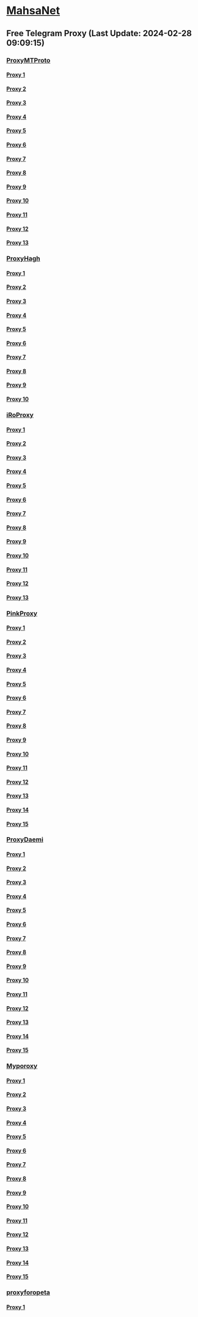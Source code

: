 
# [MahsaNet](https://t.me/mahsa_net)
## Free Telegram Proxy (Last Update: 2024-02-28 09:09:15)
### [ProxyMTProto](https://t.me/ProxyMTProto)
#### [Proxy 1](tg://proxy?server=now.lets.begin.we.are.here.123.456.789.111.iranhosevernserver.ir.hosting.mihanwebhost.com.hostiran.net.irwebhost.net.ejhost.ir.west.com.bhostingtalk.ir.xlhost.com.gmail.com.google.com.digikala.com.cloudflare.Slow.Fast.com.notthis1.my100yearoldhome.space.&port=443&secret=7gAAAAAAAAAAAAAAAAAAAAB0aGVndWFyZGlhbi5jb20%3D)
#### [Proxy 2](tg://proxy?server=89.35.131.14&port=8085&secret=FgMBAgABAAH8AwOG4kw63Q%3D%3D)
#### [Proxy 3](tg://proxy?server=89.35.131.15&port=8085&secret=FgMBAgABAAH8AwOG4kw63Q%3D%3D)
#### [Proxy 4](tg://proxy?server=89.35.131.16&port=8085&secret=FgMBAgABAAH8AwOG4kw63Q%3D%3D)
#### [Proxy 5](tg://proxy?server=89.35.131.17&port=8085&secret=FgMBAgABAAH8AwOG4kw63Q%3D%3D)
#### [Proxy 6](tg://proxy?server=89.35.131.18&port=8085&secret=FgMBAgABAAH8AwOG4kw63Q%3D%3D)
#### [Proxy 7](tg://proxy?server=89.35.131.19&port=8085&secret=FgMBAgABAAH8AwOG4kw63Q%3D%3D)
#### [Proxy 8](tg://proxy?server=89.35.131.20&port=8085&secret=FgMBAgABAAH8AwOG4kw63Q%3D%3D)
#### [Proxy 9](tg://proxy?server=89.35.131.21&port=8085&secret=FgMBAgABAAH8AwOG4kw63Q%3D%3D)
#### [Proxy 10](tg://proxy?server=167.235.239.55&port=88&secret=FgMBAgABAAH8AwOG4kw63Q%3D%3D)
#### [Proxy 11](tg://proxy?server=89.35.131.18&port=8085&secret=FgMBAgABAAH8AwOG4kw63Q%3D%3D)
#### [Proxy 12](tg://proxy?server=cloudflare.com.nokia.com.co.uk.do_yo.want_to.clash_with.this.www.microsoft.com.there_is_no.place_like.localhost.www.bing.com.count_with_me.cyou.net.digikala.com.msn.com.bsi.ir.enamad.ir.now_sudo.again_to_fight.everyone.i_am.the_internet.lami-limi.sbs.&port=3443&secret=FgMBAgABAAH8AwOG4kw63Q==)
#### [Proxy 13](tg://proxy?server=cloudflare.com.nokia.com.co.uk.do_yo.want_to.clash_with.this.www.microsoft.com.there_is_no.place_like.localhost.www.bing.com.count_with_me.cyou.net.digikala.com.msn.com.bsi.ir.enamad.ir.now_sudo.again_to_fight.everyone.i_am.the_internet.mix-max.sbs.&port=3443&secret=FgMBAgABAAH8AwOG4kw63Q==)
### [ProxyHagh](https://t.me/ProxyHagh)
#### [Proxy 1](tg://proxy?server=95.216.52.7&port=8280&secret=FgMBAgABAAH8AwOG4kw63Q%3D%3D)
#### [Proxy 2](tg://proxy?server=135.181.9.205&port=443&secret=ee1603010200010001fc030386e24c3add63646e2e74676a752e6f7267)
#### [Proxy 3](tg://proxy?server=95.216.52.7&port=8280&secret=FgMBAgABAAH8AwOG4kw63Q%3D%3D)
#### [Proxy 4](tg://proxy?server=135.181.9.205&port=443&secret=ee1603010200010001fc030386e24c3add63646e2e74676a752e6f7267)
#### [Proxy 5](tg://proxy?server=95.216.52.7&port=8280&secret=FgMBAgABAAH8AwOG4kw63Q%3D%3D)
#### [Proxy 6](tg://proxy?server=135.181.9.205&port=443&secret=ee1603010200010001fc030386e24c3add63646e2e74676a752e6f7267)
#### [Proxy 7](tg://proxy?server=95.216.52.7&port=8280&secret=FgMBAgABAAH8AwOG4kw63Q%3D%3D)
#### [Proxy 8](tg://proxy?server=135.181.9.205&port=443&secret=ee1603010200010001fc030386e24c3add63646e2e74676a752e6f7267)
#### [Proxy 9](tg://proxy?server=95.216.52.7&port=8280&secret=FgMBAgABAAH8AwOG4kw63Q%3D%3D)
#### [Proxy 10](tg://proxy?server=135.181.9.205&port=443&secret=ee1603010200010001fc030386e24c3add63646e2e74676a752e6f7267)
### [iRoProxy](https://t.me/iRoProxy)
#### [Proxy 1](tg://proxy?server=212.32.229.235&port=250&secret=FgMBAgABAAH8AwOG4kw63Q%3D%3D)
#### [Proxy 2](tg://proxy?server=159.69.62.58&port=250&secret=FgMBAgABAAH8AwOG4kw63Q%3D%3D)
#### [Proxy 3](tg://proxy?server=178.63.89.151&port=250&secret=FgMBAgABAAH8AwOG4kw63Q%3D%3D)
#### [Proxy 4](tg://proxy?server=46.4.78.179&port=250&secret=FgMBAgABAAH8AwOG4kw63Q%3D%3D)
#### [Proxy 5](tg://proxy?server=176.9.39.106&port=6&secret=FgMBAgABAAH8AwOG4kw63Q%3D%3D)
#### [Proxy 6](tg://proxy?server=146.59.237.114&port=250&secret=FgMBAgABAAH8AwOG4kw63Q%3D%3D)
#### [Proxy 7](tg://proxy?server=146.59.237.113&port=250&secret=FgMBAgABAAH8AwOG4kw63Q%3D%3D)
#### [Proxy 8](tg://proxy?server=146.59.237.123&port=250&secret=FgMBAgABAAH8AwOG4kw63Q%3D%3D)
#### [Proxy 9](tg://proxy?server=146.59.158.139&port=250&secret=FgMBAgABAAH8AwOG4kw63Q%3D%3D)
#### [Proxy 10](tg://proxy?server=95.216.42.159&port=250&secret=FgMBAgABAAH8AwOG4kw63Q%3D%3D)
#### [Proxy 11](tg://proxy?server=176.9.238.184&port=250&secret=FgMBAgABAAH8AwOG4kw63Q%3D%3D)
#### [Proxy 12](tg://proxy?server=144.76.83.123&port=250&secret=FgMBAgABAAH8AwOG4kw63Q%3D%3D)
#### [Proxy 13](tg://proxy?server=88.99.51.105&port=250&secret=FgMBAgABAAH8AwOG4kw63Q%3D%3D)
### [PinkProxy](https://t.me/PinkProxy)
#### [Proxy 1](tg://proxy?server=88.99.103.108&port=4045&secret=FgMBAgABAAH8AwOG4kw63Q==)
#### [Proxy 2](tg://proxy?server=167.235.230.134&port=4045&secret=FgMBAgABAAH8AwOG4kw63Q==)
#### [Proxy 3](tg://proxy?server=94.130.52.180&port=4045&secret=FgMBAgABAAH8AwOG4kw63Q==)
#### [Proxy 4](tg://proxy?server=148.251.45.218&port=4045&secret=FgMBAgABAAH8AwOG4kw63Q==)
#### [Proxy 5](tg://proxy?server=116.202.80.138&port=4045&secret=FgMBAgABAAH8AwOG4kw63Q==)
#### [Proxy 6](tg://proxy?server=49.13.89.91&port=4045&secret=FgMBAgABAAH8AwOG4kw63Q==)
#### [Proxy 7](tg://proxy?server=188.34.165.202&port=4045&secret=FgMBAgABAAH8AwOG4kw63Q==)
#### [Proxy 8](tg://proxy?server=195.201.235.32&port=4045&secret=FgMBAgABAAH8AwOG4kw63Q==)
#### [Proxy 9](tg://proxy?server=128.140.51.109&port=4045&secret=FgMBAgABAAH8AwOG4kw63Q==)
#### [Proxy 10](tg://proxy?server=116.202.233.246&port=4045&secret=FgMBAgABAAH8AwOG4kw63Q==)
#### [Proxy 11](tg://proxy?server=128.140.57.5&port=4045&secret=FgMBAgABAAH8AwOG4kw63Q==)
#### [Proxy 12](tg://proxy?server=116.202.99.201&port=4045&secret=FgMBAgABAAH8AwOG4kw63Q==)
#### [Proxy 13](tg://proxy?server=168.119.183.110&port=4045&secret=FgMBAgABAAH8AwOG4kw63Q==)
#### [Proxy 14](tg://proxy?server=116.202.25.125&port=4045&secret=FgMBAgABAAH8AwOG4kw63Q==)
#### [Proxy 15](tg://proxy?server=159.69.242.22&port=4045&secret=FgMBAgABAAH8AwOG4kw63Q==)
### [ProxyDaemi](https://t.me/ProxyDaemi)
#### [Proxy 1](tg://proxy?server=88.99.211.38&port=100&secret=FgMBAgABAAH8AwOG4kw63Q%3D%3D)
#### [Proxy 2](tg://proxy?server=178.63.26.151&port=100&secret=FgMBAgABAAH8AwOG4kw63Q%3D%3D)
#### [Proxy 3](tg://proxy?server=80.85.246.109&port=8085&secret=FgMBAgABAAH8AwOG4kw63QtY2RueWVrdGFuZXQuY29tZmFyYWthdi5jb212YW4ubmFqdmEuY29tAAAAA)
#### [Proxy 4](tg://proxy?server=94.130.89.178&port=100&secret=FgMBAgABAAH8AwOG4kw63Q%3D%3D)
#### [Proxy 5](tg://proxy?server=116.203.104.162&port=8&secret=FgMBAgABAAH8AwOG4kw63Q%3D%3D)
#### [Proxy 6](tg://proxy?server=cloudflare.com.nokia.com.co.uk.do_yo.want_to.clash_with.this.www.microsoft.com.there_is_no.place_like.localhost.www.bing.com.count_with_me.cyou.net.digikala.com.msn.com.bsi.ir.enamad.ir.now_sudo.again_to_fight.everyone.i_am.the_internet.lami-limi.sbs.&port=3443&secret=FgMBAgABAAH8AwOG4kw63Q%3D%3D)
#### [Proxy 7](tg://proxy?server=138.201.51.222&port=3443&secret=FgMBAgABAAH8AwOG4kw63Q%3D%3D)
#### [Proxy 8](tg://proxy?server=www.artescudellers.sbs.&port=443&secret=7gAAAAAAAAAAAAAAAAAAAAB0aGVndWFyZGlhbi5jb20%3D)
#### [Proxy 9](tg://proxy?server=135.181.62.93&port=8085&secret=FgMBAgABAAH8AwOG4kw63Q%3D%3D)
#### [Proxy 10](tg://proxy?server=89.35.131.8&port=8085&secret=FgMBAgABAAH8AwOG4kw63Q%3D%3D)
#### [Proxy 11](tg://proxy?server=49.12.107.89&port=8085&secret=FgMBAgABAAH8AwOG4kw63Q==)
#### [Proxy 12](tg://proxy?server=49.13.168.201&port=3443&secret=FgMBAgABAAH8AwOG4kw63Q%3D%3D)
#### [Proxy 13](tg://proxy?server=188.40.244.163&port=8085&secret=FgMBAgABAAH8AwOG4kw63Q==)
#### [Proxy 14](tg://proxy?server=94.130.42.222&port=403&secret=FgMBAgABAAH8AwOG4kw63Q==)
#### [Proxy 15](tg://proxy?server=185.121.225.194&port=8085&secret=FgMBAgABAAH8AwOG4kw63Q==)
### [Myporoxy](https://t.me/Myporoxy)
#### [Proxy 1](tg://proxy?server=136.243.175.156&port=6550&secret=FpABAiIBhwH8AwOG42xL3Q==)
#### [Proxy 2](tg://proxy?server=cloudflare.com.nokia.com.web.rubika.ir.feranchesko.info&port=3443&secret=FpABAiIBhwH8AwOG42xL3Q==)
#### [Proxy 3](tg://proxy?server=cloudflare.com.nokia.com.web.rubika.ir.doncavert-oslam.info&port=6550&secret=FgMBAgABAAH8AwOG4kw63Q==)
#### [Proxy 4](tg://proxy?server=57.128.85.52&port=6550&secret=FpABAiIBhwH8AwOG42xL3Q==)
#### [Proxy 5](tg://proxy?server=57.128.165.241&port=6550&secret=FpABAiIBhwH8AwOG42xL3Q==)
#### [Proxy 6](tg://proxy?server=cloudflare.com.nokia.com.web.rubika.ir.feranchesko.info&port=3443&secret=FpABAiIBhwH8AwOG42xL3Q==)
#### [Proxy 7](tg://proxy?server=cloudflare.com.nokia.com.web.rubika.ir.doncavert-oslam.info&port=6550&secret=FgMBAgABAAH8AwOG4kw63Q==)
#### [Proxy 8](tg://proxy?server=57.128.85.52&port=6550&secret=FpABAiIBhwH8AwOG42xL3Q==)
#### [Proxy 9](tg://proxy?server=57.128.165.241&port=6550&secret=FpABAiIBhwH8AwOG42xL3Q==)
#### [Proxy 10](tg://proxy?server=cloudflare.com.nokia.com.web.rubika.ir.doncavert-oslam.info&port=6550&secret=FgMBAgABAAH8AwOG4kw63Q==)
#### [Proxy 11](tg://proxy?server=cloudflare.com.nokia.com.web.rubika.ir.feranchesko.info&port=3443&secret=FpABAiIBhwH8AwOG42xL3Q==)
#### [Proxy 12](tg://proxy?server=cloudflare.com.nokia.com.co.uk.do_yo.want_to.clash_with.this.www.microsoft.com.there_is_no.place_like.localhost.www.bing.com.count_with_me.cyou.net.digikala.com.msn.com.bsi.ir.enamad.ir.now_sudo.again_to_fight.everyone.i_am.the_internet.shert-men.sbs.&port=1201&secret=FpABAiIBhwH8AwOG42xL3Q==)
#### [Proxy 13](tg://proxy?server=cloudflare.com.nokia.com.web.rubika.ir.doncavert-oslam.info&port=6550&secret=FgMBAgABAAH8AwOG4kw63Q==)
#### [Proxy 14](tg://proxy?server=57.128.85.52&port=6550&secret=FpABAiIBhwH8AwOG42xL3Q==)
#### [Proxy 15](tg://proxy?server=57.128.165.241&port=6550&secret=FpABAiIBhwH8AwOG42xL3Q==)
### [proxyforopeta](https://t.me/proxyforopeta)
#### [Proxy 1](tg://proxy?server=157.90.154.166&port=2024&secret=FgMBAgABAAH8AwOG4kw63Q==)

    
